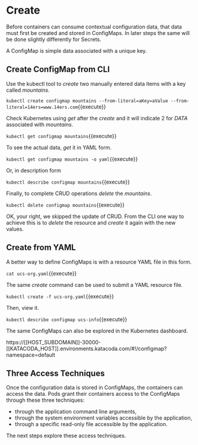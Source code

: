 # Create #

Before containers can consume contextual configuration data, that data must first be created and stored in ConfigMaps. In later steps the same will be done slightly differently for Secrets.

A ConfigMap is simple data associated with a unique key.

## Create ConfigMap from CLI ##

Use the kubectl tool to _create_ two manually entered data items with a key called _mountains_.

`kubectl create configmap mountains --from-literal=aKey=aValue --from-literal=14ers=www.14ers.com`{{execute}}

Check Kubernetes using _get_ after the _create_ and it will indicate 2 for _DATA_ associated with _mountains_.

`kubectl get configmap mountains`{{execute}}

To see the actual data, _get_ it in YAML form.

`kubectl get configmap mountains -o yaml`{{execute}}

Or, in description form

`kubectl describe configmap mountains`{{execute}}

Finally, to complete CRUD operations _delete_ the _mountains_.

`kubectl delete configmap mountains`{{execute}}

OK, your right, we skipped the update of CRUD. From the CLI one way to achieve this is to _delete_ the resource and _create_ it again with the new values.

## Create from YAML ##

A better way to define ConfigMaps is with a resource YAML file in this form.

`cat ucs-org.yaml`{{execute}}

The same _create_ command can be used to submit a YAML resource file.

`kubectl create -f ucs-org.yaml`{{execute}}

Then, view it.

`kubectl describe configmap ucs-info`{{execute}}

The same ConfigMaps can also be explored in the Kubernetes dashboard.

https://[[HOST_SUBDOMAIN]]-30000-[[KATACODA_HOST]].environments.katacoda.com/#!/configmap?namespace=default

## Three Access Techniques ##

Once the configuration data is stored in ConfigMaps, the containers can access the data. Pods grant their containers access to the ConfigMaps through these three techniques:

- through the application command line arguments,
- through the system environment variables accessible by the application,
- through a specific read-only file accessible by the application.

The next steps explore these access techniques.